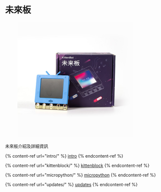 # 未來板

<figure><img src="../../.gitbook/assets/futureboard_blue.jpg" alt="" width="375"><figcaption></figcaption></figure>

未來板介紹及詳細資訊

{% content-ref url="intro/" %}
[intro](intro/)
{% endcontent-ref %}

{% content-ref url="kittenblock/" %}
[kittenblock](kittenblock/)
{% endcontent-ref %}

{% content-ref url="micropython/" %}
[micropython](micropython/)
{% endcontent-ref %}

{% content-ref url="updates/" %}
[updates](updates/)
{% endcontent-ref %}
